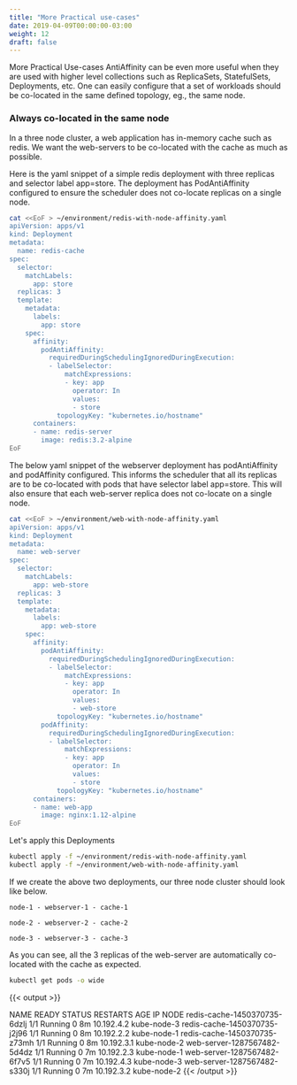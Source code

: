 ```yaml
---
title: "More Practical use-cases"
date: 2019-04-09T00:00:00-03:00
weight: 12
draft: false
---
```


More Practical Use-cases
AntiAffinity can be even more useful when they are used with higher level collections such as ReplicaSets, StatefulSets, Deployments, etc. One can easily configure that a set of workloads should be co-located in the same defined topology, eg., the same node.

### Always co-located in the same node

In a three node cluster, a web application has in-memory cache such as redis. We want the web-servers to be co-located with the cache as much as possible.

Here is the yaml snippet of a simple redis deployment with three replicas and selector label app=store. The deployment has PodAntiAffinity configured to ensure the scheduler does not co-locate replicas on a single node.

```bash
cat <<EoF > ~/environment/redis-with-node-affinity.yaml
apiVersion: apps/v1
kind: Deployment
metadata:
  name: redis-cache
spec:
  selector:
    matchLabels:
      app: store
  replicas: 3
  template:
    metadata:
      labels:
        app: store
    spec:
      affinity:
        podAntiAffinity:
          requiredDuringSchedulingIgnoredDuringExecution:
          - labelSelector:
              matchExpressions:
              - key: app
                operator: In
                values:
                - store
            topologyKey: "kubernetes.io/hostname"
      containers:
      - name: redis-server
        image: redis:3.2-alpine
EoF
```

The below yaml snippet of the webserver deployment has podAntiAffinity and podAffinity configured. This informs the scheduler that all its replicas are to be co-located with pods that have selector label app=store. This will also ensure that each web-server replica does not co-locate on a single node.

```bash
cat <<EoF > ~/environment/web-with-node-affinity.yaml
apiVersion: apps/v1
kind: Deployment
metadata:
  name: web-server
spec:
  selector:
    matchLabels:
      app: web-store
  replicas: 3
  template:
    metadata:
      labels:
        app: web-store
    spec:
      affinity:
        podAntiAffinity:
          requiredDuringSchedulingIgnoredDuringExecution:
          - labelSelector:
              matchExpressions:
              - key: app
                operator: In
                values:
                - web-store
            topologyKey: "kubernetes.io/hostname"
        podAffinity:
          requiredDuringSchedulingIgnoredDuringExecution:
          - labelSelector:
              matchExpressions:
              - key: app
                operator: In
                values:
                - store
            topologyKey: "kubernetes.io/hostname"
      containers:
      - name: web-app
        image: nginx:1.12-alpine
EoF
```

Let's apply this Deployments

```bash
kubectl apply -f ~/environment/redis-with-node-affinity.yaml
kubectl apply -f ~/environment/web-with-node-affinity.yaml
```

If we create the above two deployments, our three node cluster should look like below.

` node-1 - webserver-1 - cache-1 `

` node-2 - webserver-2 - cache-2 `

` node-3 - webserver-3 - cache-3 `
  
As you can see, all the 3 replicas of the web-server are automatically co-located with the cache as expected.

```bash
kubectl get pods -o wide
```

{{< output >}}

NAME                           READY     STATUS    RESTARTS   AGE       IP           NODE
redis-cache-1450370735-6dzlj   1/1       Running   0          8m        10.192.4.2   kube-node-3
redis-cache-1450370735-j2j96   1/1       Running   0          8m        10.192.2.2   kube-node-1
redis-cache-1450370735-z73mh   1/1       Running   0          8m        10.192.3.1   kube-node-2
web-server-1287567482-5d4dz    1/1       Running   0          7m        10.192.2.3   kube-node-1
web-server-1287567482-6f7v5    1/1       Running   0          7m        10.192.4.3   kube-node-3
web-server-1287567482-s330j    1/1       Running   0          7m        10.192.3.2   kube-node-2
{{< /output >}}
